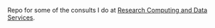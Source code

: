 Repo for some of the consults I do at [Research Computing and Data Services](https://www.it.northwestern.edu/departments/it-services-support/research/).
